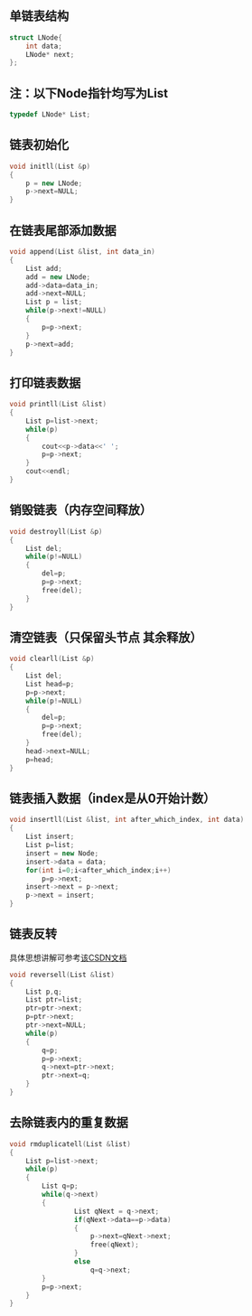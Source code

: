 ## 单链表结构
```cpp
struct LNode{
    int data;
    LNode* next;
};
```

## 注：以下Node指针均写为List
```cpp
typedef LNode* List;
```

##  链表初始化
```cpp
void initll(List &p)
{
    p = new LNode;
    p->next=NULL;
}
```

##  在链表尾部添加数据
```cpp
void append(List &list, int data_in)
{
    List add;
    add = new LNode;
    add->data=data_in;
    add->next=NULL;
    List p = list;
    while(p->next!=NULL)
    {
        p=p->next;
    }
    p->next=add;
}
```

## 打印链表数据
```cpp
void printll(List &list)
{
    List p=list->next;
    while(p)
    {
        cout<<p->data<<' ';
        p=p->next;
    }
    cout<<endl;
}
```

## 销毁链表（内存空间释放）
```cpp
void destroyll(List &p)
{
    List del;
    while(p!=NULL)
    {
        del=p;
        p=p->next;
        free(del);
    }
}
```

## 清空链表（只保留头节点 其余释放）
```cpp
void clearll(List &p)
{
    List del;
    List head=p;
    p=p->next;
    while(p!=NULL)
    {
        del=p;
        p=p->next;
        free(del);
    }
    head->next=NULL;
    p=head;
}
```

## 链表插入数据（index是从0开始计数）
```cpp
void insertll(List &list, int after_which_index, int data)
{
    List insert;
    List p=list;
    insert = new Node;
    insert->data = data;
    for(int i=0;i<after_which_index;i++)
        p=p->next;
    insert->next = p->next;
    p->next = insert;
}
```

## 链表反转
具体思想讲解可参考[该CSDN文档](https://blog.csdn.net/v_xchen_v/article/details/53067448)
```cpp
void reversell(List &list)
{
    List p,q;
    List ptr=list;
    ptr=ptr->next;
    p=ptr->next;
    ptr->next=NULL;
    while(p)
    {
        q=p;
        p=p->next;
        q->next=ptr->next;
        ptr->next=q;
    }
}
```

## 去除链表内的重复数据
```cpp
void rmduplicatell(List &list)
{
    List p=list->next;
    while(p)
    {
        List q=p;
        while(q->next)
        {
                List qNext = q->next;
                if(qNext->data==p->data)
                {
                    p->next=qNext->next;
                    free(qNext);
                }
                else
                    q=q->next;
        }
        p=p->next;
    }
}
```
